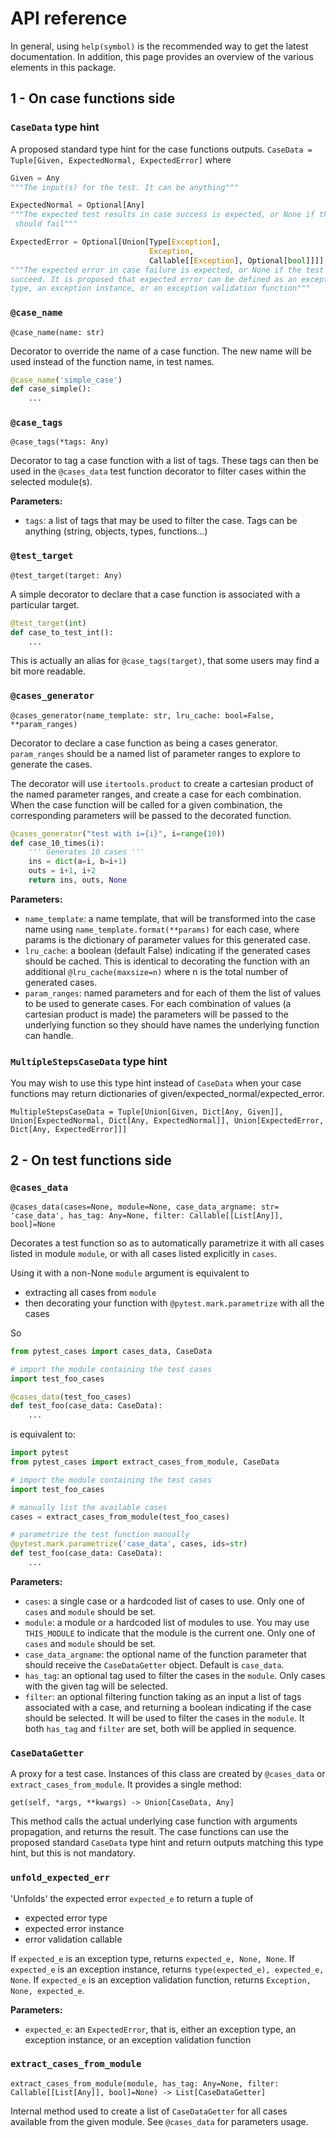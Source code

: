 # API reference

In general, using `help(symbol)` is the recommended way to get the latest documentation. In addition, this page provides an overview of the various elements in this package.


## 1 - On case functions side

### `CaseData` type hint

A proposed standard type hint for the case functions outputs. `CaseData = Tuple[Given, ExpectedNormal, ExpectedError]` where 

```python
Given = Any
"""The input(s) for the test. It can be anything"""

ExpectedNormal = Optional[Any]
"""The expected test results in case success is expected, or None if this test
 should fail"""

ExpectedError = Optional[Union[Type[Exception], 
                               Exception, 
                               Callable[[Exception], Optional[bool]]]]
"""The expected error in case failure is expected, or None if the test should 
succeed. It is proposed that expected error can be defined as an exception 
type, an exception instance, or an exception validation function"""
```

### `@case_name`

`@case_name(name: str)`

Decorator to override the name of a case function. The new name will be used instead of the function name, in test names.

```python
@case_name('simple_case')
def case_simple():
    ...
```

### `@case_tags`

`@case_tags(*tags: Any)`

Decorator to tag a case function with a list of tags. These tags can then be used in the `@cases_data` test function decorator to filter cases within the selected module(s).

**Parameters:**

 - `tags`: a list of tags that may be used to filter the case. Tags can be anything (string, objects, types, functions...)


### `@test_target`

`@test_target(target: Any)`

A simple decorator to declare that a case function is associated with a particular target.

```python
@test_target(int)
def case_to_test_int():
    ...
```

This is actually an alias for `@case_tags(target)`, that some users may find a bit more readable.


### `@cases_generator`

`@cases_generator(name_template: str, lru_cache: bool=False, **param_ranges)`

Decorator to declare a case function as being a cases generator. `param_ranges`  should be a named list of parameter ranges to explore to generate the cases.
    
The decorator will use `itertools.product` to create a cartesian product of the named parameter ranges, and create a case for each combination. When the case function will be called for a given combination, the corresponding parameters will be passed to the decorated function.

```python
@cases_generator("test with i={i}", i=range(10))
def case_10_times(i):
    ''' Generates 10 cases '''
    ins = dict(a=i, b=i+1)
    outs = i+1, i+2
    return ins, outs, None
```

**Parameters:**

 - `name_template`: a name template, that will be transformed into the case name using `name_template.format(**params)` for each case, where params is the dictionary of parameter values for this generated case.
 - `lru_cache`: a boolean (default False) indicating if the generated cases should be cached. This is identical to decorating the function with an additional `@lru_cache(maxsize=n)` where n is the total number of generated cases.
 - `param_ranges`: named parameters and for each of them the list of values to be used to generate cases. For each combination of values (a cartesian product is made) the parameters will be passed to the underlying function so they should have names the underlying function can handle. 


### `MultipleStepsCaseData` type hint

You may wish to use this type hint instead of `CaseData` when your case functions may return dictionaries of given/expected_normal/expected_error.

`MultipleStepsCaseData = Tuple[Union[Given, Dict[Any, Given]],
                               Union[ExpectedNormal, Dict[Any, ExpectedNormal]],
                               Union[ExpectedError, Dict[Any, ExpectedError]]]`

## 2 - On test functions side

### `@cases_data`

`@cases_data(cases=None, module=None, case_data_argname: str= 'case_data', has_tag: Any=None, filter: Callable[[List[Any]], bool]=None`

Decorates a test function so as to automatically parametrize it with all cases listed in module `module`, or with all cases listed explicitly in `cases`.

Using it with a non-None `module` argument is equivalent to

 * extracting all cases from `module`
 * then decorating your function with `@pytest.mark.parametrize` with all the cases

So

```python
from pytest_cases import cases_data, CaseData

# import the module containing the test cases
import test_foo_cases

@cases_data(test_foo_cases)
def test_foo(case_data: CaseData):
    ...
```
 
is equivalent to:

```python
import pytest
from pytest_cases import extract_cases_from_module, CaseData

# import the module containing the test cases
import test_foo_cases

# manually list the available cases
cases = extract_cases_from_module(test_foo_cases)

# parametrize the test function manually
@pytest.mark.parametrize('case_data', cases, ids=str)
def test_foo(case_data: CaseData):
    ...
```

**Parameters:**

 - `cases`: a single case or a hardcoded list of cases to use. Only one of `cases` and `module` should be set.
 - `module`: a module or a hardcoded list of modules to use. You may use `THIS_MODULE` to indicate that the module is the current one. Only one of `cases` and `module` should be set.
 - `case_data_argname`: the optional name of the function parameter that should receive the `CaseDataGetter` object. Default is `case_data`.
 - `has_tag`: an optional tag used to filter the cases in the `module`. Only cases with the given tag will be selected.
 - `filter`: an optional filtering function taking as an input a list of tags associated with a case, and returning a boolean indicating if the case should be selected. It will be used to filter the cases in the `module`. It both `has_tag` and `filter` are set, both will be applied in sequence.

### `CaseDataGetter`

A proxy for a test case. Instances of this class are created by `@cases_data` or `extract_cases_from_module`. It provides a single method:

`get(self, *args, **kwargs) -> Union[CaseData, Any]`

This method calls the actual underlying case function with arguments propagation, and returns the result. The case functions can use the proposed standard `CaseData` type hint and return outputs matching this type hint, but this is not mandatory.

### `unfold_expected_err`

'Unfolds' the expected error `expected_e` to return a tuple of

 - expected error type
 - expected error instance
 - error validation callable

If `expected_e` is an exception type, returns `expected_e, None, None`.
If `expected_e` is an exception instance, returns `type(expected_e), expected_e, None`.
If `expected_e` is an exception validation function, returns `Exception, None, expected_e`.

**Parameters:**

 - `expected_e`: an `ExpectedError`, that is, either an exception type, an exception instance, or an exception validation function


### `extract_cases_from_module`

`extract_cases_from_module(module, has_tag: Any=None, filter: Callable[[List[Any]], bool]=None) -> List[CaseDataGetter]`

Internal method used to create a list of `CaseDataGetter` for all cases available from the given module. See `@cases_data` for parameters usage.
